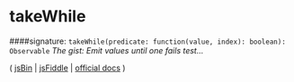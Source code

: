 # takeWhile

####signature: `takeWhile(predicate: function(value, index): boolean): Observable`
*The gist: Emit values until one fails test...*

( [jsBin]() | [jsFiddle]() | [official docs](http://reactivex.io/rxjs/class/es6/Observable.js~Observable.html#instance-method-takeWhile) )

